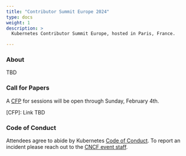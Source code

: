 ```yaml
---
title: "Contributor Summit Europe 2024"
type: docs
weight: 1
description: >
  Kubernetes Contributor Summit Europe, hosted in Paris, France.

---
```



### About

TBD

### Call for Papers

A [CFP]() for sessions will be open through Sunday, February 4th.

[CFP]: Link TBD

### Code of Conduct

Attendees agree to abide by Kubernetes [Code of Conduct]. To report an incident
please reach out to the [CNCF event staff].

[Code of Conduct]: /community/code-of-conduct
[CNCF event staff]: https://events.linuxfoundation.org/kubecon-cloudnativecon-europe/attend/code-of-conduct/#if-you-witness-unacceptable-behavior

[email us]: mailto:summit-team@kubernetes.io
